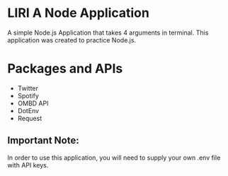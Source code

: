 # LIRI A Node Application
A simple Node.js Application that takes 4 arguments in terminal. This application was created to practice Node.js. 

# Packages and APIs
* Twitter
* Spotify
* OMBD API
* DotEnv
* Request

## Important Note:
In order to use this application, you will need to supply your own .env file with API keys.
